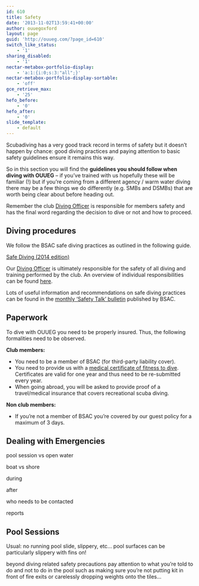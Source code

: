 ```yaml
---
id: 610
title: Safety
date: '2013-11-02T13:59:41+00:00'
author: ouuegoxford
layout: page
guid: 'http://ouueg.com/?page_id=610'
switch_like_status:
    - '1'
sharing_disabled:
    - '1'
nectar-metabox-portfolio-display:
    - 'a:1:{i:0;s:3:"all";}'
nectar-metabox-portfolio-display-sortable:
    - 'off'
gce_retrieve_max:
    - '25'
hefo_before:
    - '0'
hefo_after:
    - '0'
slide_template:
    - default
---
```


Scubadiving has a very good track record in terms of safety but it doesn’t happen by chance: good diving practices and paying attention to basic safety guidelines ensure it remains this way.

So in this section you will find the **guidelines you should follow when diving with OUUEG** – if you’ve trained with us hopefully these will be familiar (!) but if you’re coming from a different agency / warm water diving there may be a few things we do differently (e.g. SMBs and DSMBs) that are worth being clear about before heading out.

Remember the club [Diving Officer](http://ouueg.com/contact/ "Contacts") is responsible for members safety and has the final word regarding the decision to dive or not and how to proceed.

## Diving procedures

We follow the BSAC safe diving practices as outlined in the following guide.

[Safe Diving (2014 edition)](http://ouueg.mjung.net/wp-content/uploads/2014/05/safe_diving_17_02_2014_web.pdf)

Our [Diving Officer](http://ouueg.com/contact/ "Contacts") is ultimately responsible for the safety of all diving and training performed by the club. An overview of individual responsibilities can be found [here](http://ouueg.mjung.net/wp-content/uploads/2014/05/definition_grid_final_110708.pdf).

Lots of useful information and recommendations on safe diving practices can be found in the [monthly ‘Safety Talk’ bulletin](http://www.bsac.com/page.asp?section=1024&sectionTitle=Safety+Talk+This+Month) published by BSAC.

## Paperwork

To dive with OUUEG you need to be properly insured. Thus, the following formalities need to be observed.

**Club members:**

- You need to be a member of BSAC (for third-party liability cover).
- You need to provide us with a [medical certificate of fitness to dive](http://ouueg.com/medical-certificate/ "Medical certificate"). Certificates are valid for one year and thus need to be re-submitted every year.
- When going abroad, you will be asked to provide proof of a travel/medical insurance that covers recreational scuba diving.

**Non club members:**

- If you’re not a member of BSAC you’re covered by our guest policy for a maximum of 3 days.

## Dealing with Emergencies

pool session vs open water

boat vs shore

during

after

who needs to be contacted

reports

## Pool Sessions

Usual: no running pool slide, slippery, etc… pool surfaces can be particularly slippery with fins on!

beyond diving related safety precautions pay attention to what you’re told to do and not to do in the pool such as making sure you’re not putting kit in front of fire exits or carelessly dropping weights onto the tiles…